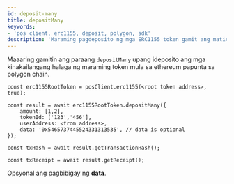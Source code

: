 ```yaml
---
id: deposit-many
title: depositMany
keywords:
- 'pos client, erc1155, deposit, polygon, sdk'
description: 'Maraming pagdeposito ng mga ERC1155 token gamit ang matic.js'
---
```


Maaaring gamitin ang paraang `depositMany` upang ideposito ang mga kinakailangang halaga ng maraming token mula sa ethereum papunta sa polygon chain.

```
const erc1155RootToken = posClient.erc1155(<root token address>, true);

const result = await erc1155RootToken.depositMany({
    amount: [1,2],
    tokenId: ['123','456'],
    userAddress: <from address>,
    data: '0x5465737445524331313535', // data is optional
});

const txHash = await result.getTransactionHash();

const txReceipt = await result.getReceipt();

```

Opsyonal ang pagbibigay ng **data**.